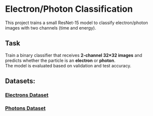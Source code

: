 # Electron/Photon Classification
This project trains a small ResNet-15 model to classify electron/photon images with two channels (time and energy).

## Task

Train a binary classifier that receives **2-channel 32×32 images** and predicts whether the particle is an **electron** or **photon**.  
The model is evaluated based on validation and test accuracy.

## Datasets:
### [Electrons Dataset](https://cernbox.cern.ch/files/link/public/FbXw3V4XNyYB3oA?tiles-size=1&items-per-page=100&view-mode=resource-table)

### [Photons Dataset](https://cernbox.cern.ch/files/link/public/AtBT8y4MiQYFcgc?tiles-size=1&items-per-page=100&view-mode=resource-table)
